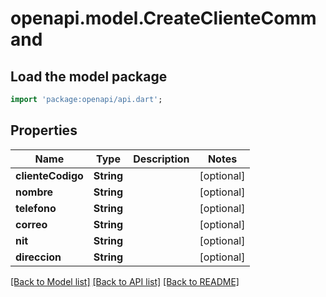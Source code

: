 # openapi.model.CreateClienteCommand

## Load the model package
```dart
import 'package:openapi/api.dart';
```

## Properties
Name | Type | Description | Notes
------------ | ------------- | ------------- | -------------
**clienteCodigo** | **String** |  | [optional] 
**nombre** | **String** |  | [optional] 
**telefono** | **String** |  | [optional] 
**correo** | **String** |  | [optional] 
**nit** | **String** |  | [optional] 
**direccion** | **String** |  | [optional] 

[[Back to Model list]](../README.md#documentation-for-models) [[Back to API list]](../README.md#documentation-for-api-endpoints) [[Back to README]](../README.md)


